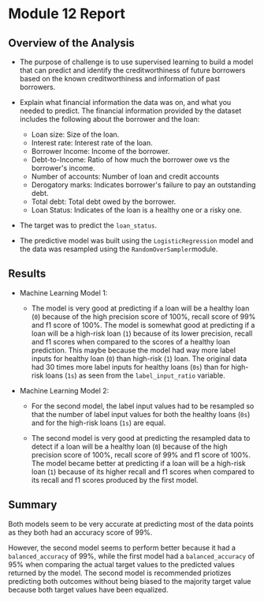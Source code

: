 # Module 12 Report

## Overview of the Analysis

* The purpose of challenge is to use supervised learning to build a model that can predict and identify the creditworthiness of future borrowers based on the known creditworthiness and information of past borrowers.
* Explain what financial information the data was on, and what you needed to predict.
The financial information provided by the dataset includes the following about the borrower and the loan:
  * Loan size: Size of the loan.
  * Interest rate: Interest rate of the loan.
  * Borrower Income: Income of the borrower.
  * Debt-to-Income: Ratio of how much the borrower owe vs the borrower's income.
  * Number of accounts: Number of loan and credit accounts
  * Derogatory marks: Indicates borrower's failure to pay an outstanding debt.
  * Total debt: Total debt owed by the borrower.
  * Loan Status: Indicates of the loan is a healthy one or a risky one.

* The target was to predict the `loan_status`.

* The predictive model was built using the `LogisticRegression` model and the data was resampled using the `RandomOverSampler`module.

## Results

* Machine Learning Model 1:
  * The model is very good at predicting if a loan will be a healthy loan (`0`) because of the high precision score of 100%, recall score of 99% and f1 score of 100%. 
  The model is somewhat good at predicting if a loan will be a high-risk loan (`1`) because of its lower precision, recall and f1 scores when compared to the scores of a healthy loan prediction. This maybe because the model had way more label inputs for healthy loan (`0`) than high-risk (`1`) loan.
  The original data had 30 times more label inputs for healthy loans (`0s`) than for high-risk loans (`1s`) as seen from the `label_input_ratio` variable.



* Machine Learning Model 2:
  * For the second model, the label input values had to be resampled so that the number of label input values for both the healthy loans (`0s`) and for the high-risk loans (`1s`) are equal.

  * The second model is very good at predicting the resampled data to detect if a loan will be a healthy loan (`0`) because of the high precision score of 100%, recall score of 99% and f1 score of 100%. The model became better at predicting if a loan will be a high-risk loan (`1`) because of its higher recall and f1 scores when compared to its recall and f1 scores produced by the first model.

## Summary

Both models seem to be very accurate at predicting most of the data points as they both had an accuracy score of 99%.

However, the second model seems to perform better because it had a `balanced_accuracy` of 99%, while the first model had a `balanced_accuracy` of 95% when comparing the actual target values to the predicted values returned by the model. The second model is recommended priotizes predicting both outcomes without being biased to the majority target value because both target values have been equalized.

